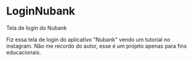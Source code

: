 # LoginNubank
Tela de login do Nubank

Fiz essa tela de login do aplicativo "Nubank" vendo um tutorial no instagram.
Não me recordo do autor, esse é um projeto apenas para fins educacionais.
